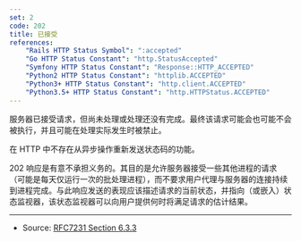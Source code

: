 ```yaml
---
set: 2
code: 202
title: 已接受
references:
    "Rails HTTP Status Symbol": ":accepted"
    "Go HTTP Status Constant": "http.StatusAccepted"
    "Symfony HTTP Status Constant": "Response::HTTP_ACCEPTED"
    "Python2 HTTP Status Constant": "httplib.ACCEPTED"
    "Python3+ HTTP Status Constant": "http.client.ACCEPTED"
    "Python3.5+ HTTP Status Constant": "http.HTTPStatus.ACCEPTED"
---
```


服务器已接受请求，但尚未处理或处理还没有完成。最终该请求可能会也可能不会被执行，并且可能在处理实际发生时被禁止。

在 HTTP 中不存在从异步操作重新发送状态码的功能。

202 响应是有意不承担义务的。其目的是允许服务器接受一些其他进程的请求（可能是每天仅运行一次的批处理进程），而不要求用户代理与服务器的连接持续到进程完成。与此响应发送的表现应该描述请求的当前状态，并指向（或嵌入）状态监视器，该状态监视器可以向用户提供何时将满足请求的估计结果。

---

* Source: [RFC7231 Section 6.3.3][1]

[1]: <http://tools.ietf.org/html/rfc7231#section-6.3.3>
